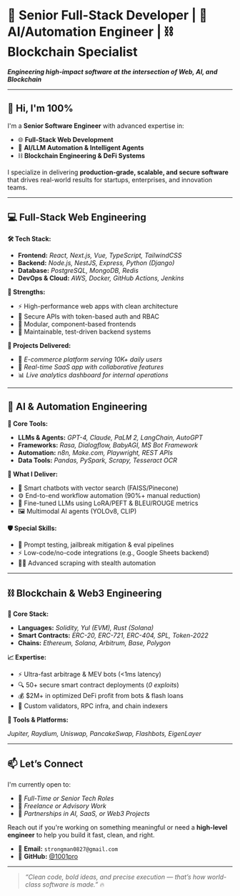 # 🚀 **Senior Full-Stack Developer** | 🤖 **AI/Automation Engineer** | ⛓️ **Blockchain Specialist**

**_Engineering high-impact software at the intersection of Web, AI, and Blockchain_**

---

## 👋 **Hi, I'm 100%**  

I'm a **Senior Software Engineer** with advanced expertise in:

- 🌐 **Full-Stack Web Development**
- 🤖 **AI/LLM Automation & Intelligent Agents**
- ⛓️ **Blockchain Engineering & DeFi Systems**

I specialize in delivering **production-grade, scalable, and secure software** that drives real-world results for startups, enterprises, and innovation teams.

---

## 💻 **Full-Stack Web Engineering**

**🛠️ Tech Stack:**

- **Frontend:** *React, Next.js, Vue, TypeScript, TailwindCSS*
- **Backend:** *Node.js, NestJS, Express, Python (Django)*
- **Database:** *PostgreSQL, MongoDB, Redis*
- **DevOps & Cloud:** *AWS, Docker, GitHub Actions, Jenkins*

**🔧 Strengths:**

- ⚡ High-performance web apps with clean architecture
- 🔐 Secure APIs with token-based auth and RBAC
- 🧱 Modular, component-based frontends
- 🧼 Maintainable, test-driven backend systems

**📌 Projects Delivered:**

- 🛒 *E-commerce platform serving 10K+ daily users*
- 💼 *Real-time SaaS app with collaborative features*
- 📊 *Live analytics dashboard for internal operations*

---

## 🤖 **AI & Automation Engineering**

**🧠 Core Tools:**

- **LLMs & Agents:** *GPT-4, Claude, PaLM 2, LangChain, AutoGPT*
- **Frameworks:** *Rasa, Dialogflow, BabyAGI, MS Bot Framework*
- **Automation:** *n8n, Make.com, Playwright, REST APIs*
- **Data Tools:** *Pandas, PySpark, Scrapy, Tesseract OCR*

**🚀 What I Deliver:**

- 💬 Smart chatbots with vector search (FAISS/Pinecone)
- ⚙️ End-to-end workflow automation (90%+ manual reduction)
- 🧠 Fine-tuned LLMs using LoRA/PEFT & BLEU/ROUGE metrics
- 🖼️ Multimodal AI agents (YOLOv8, CLIP)

**🛡️ Special Skills:**

- 🔐 Prompt testing, jailbreak mitigation & eval pipelines  
- ⚡ Low-code/no-code integrations (e.g., Google Sheets backend)  
- 🕵️‍♂️ Advanced scraping with stealth automation  

---

## ⛓️ **Blockchain & Web3 Engineering**

**🔐 Core Stack:**

- **Languages:** *Solidity, Yul (EVM), Rust (Solana)*
- **Smart Contracts:** *ERC-20, ERC-721, ERC-404, SPL, Token-2022*
- **Chains:** *Ethereum, Solana, Arbitrum, Base, Polygon*

**📈 Expertise:**

- ⚡ Ultra-fast arbitrage & MEV bots (<1ms latency)
- 🔍 50+ secure smart contract deployments (*0 exploits*)
- 💰 $2M+ in optimized DeFi profit from bots & flash loans
- 🧱 Custom validators, RPC infra, and chain indexers

**🧪 Tools & Platforms:**

*Jupiter, Raydium, Uniswap, PancakeSwap, Flashbots, EigenLayer*

---

## 📫 **Let’s Connect**

I'm currently open to:

- 💼 *Full-Time or Senior Tech Roles*  
- 🤝 *Freelance or Advisory Work*  
- 🚀 *Partnerships in AI, SaaS, or Web3 Projects*

Reach out if you're working on something meaningful or need a **high-level engineer** to help you build it fast, clean, and right.

- 📧 **Email:** `strongman0827@gmail.com`  
- 🐙 **GitHub:** [@1001pro](https://github.com/1001pro)

---

> _“Clean code, bold ideas, and precise execution — that’s how world-class software is made.”_ 🔥

